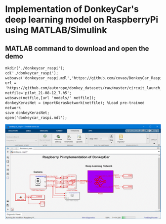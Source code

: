 # Implementation of DonkeyCar's deep learning model on RaspberryPi using MATLAB/Simulink

## MATLAB command to download and open the demo 
```
mkdir('./donkeycar_raspi');
cd('./donkeycar_raspi');
websave('donkeycar_raspi.mdl','https://github.com/covao/DonkeyCar_Raspi_Simulink/raw/main/donkeycar_raspi.mdl');
url = 'https://github.com/autorope/donkey_datasets/raw/master/circuit_launch_20210716/';
netfile='pilot_21-08-12_7.h5';
websave(netfile,[url 'models/' netfile]);
donkeyKerasNet = importKerasNetwork(netfile); %Load pre-trained network
save donkeyKerasNet;
open('donkeycar_raspi.mdl');
```

![donkeycar_replay_model](img/donkeycar_raspi_simulink.gif)  

